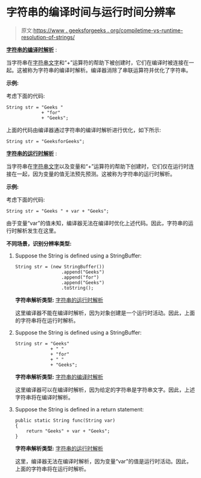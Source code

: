# 字符串的编译时间与运行时间分辨率

> 原文:[https://www . geeksforgeeks . org/compiletime-vs-runtime-resolution-of-strings/](https://www.geeksforgeeks.org/compiletime-vs-runtime-resolution-of-strings/)

<u>**字符串的编译时解析**</u> :

当字符串在[字符串文字](https://www.geeksforgeeks.org/literals-in-java/)和“+”运算符的帮助下被创建时，它们在编译时被连接在一起。这被称为字符串的编译时解析。编译器消除了串联运算符并优化了字符串。

**示例:**

考虑下面的代码:

```
String str = "Geeks "
             + "for"
             + "Geeks";
```

上面的代码由编译器通过字符串的编译时解析进行优化，如下所示:

```
String str = "GeeksforGeeks";
```

<u>**字符串的运行时解析**</u> :

当字符串在[字符串文字](https://www.geeksforgeeks.org/literals-in-java/)以及变量和“+”运算符的帮助下创建时，它们仅在运行时连接在一起，因为变量的值无法预先预测。这被称为字符串的运行时解析。

**示例:**

考虑下面的代码:

```
String str = "Geeks " + var + "Geeks";
```

由于变量“var”的值未知，编译器无法在编译时优化上述代码。因此，字符串的运行时解析发生在这里。

**不同场景，识别分辨率类型:**

1.  Suppose the String is defined using a StringBuffer:

    ```
    String str = (new StringBuffer())
                     .append("Geeks")
                     .append("for")
                     .append("Geeks")
                     .toString();
    ```

    **字符串解析类型:** <u>字符串的运行时解析</u>

    这里编译器不能在编译时解析，因为对象创建是一个运行时活动。因此，上面的字符串将在运行时解析。

2.  Suppose the String is defined using a StringBuffer:

    ```
    String str = "Geeks"
                 + " "
                 + "for"
                 + " "
                 + "Geeks";
    ```

    **字符串解析类型:** <u>字符串的编译时解析</u>

    这里编译器可以在编译时解析，因为给定的字符串是字符串文字。因此，上述字符串将在编译时解析。

3.  Suppose the String is defined in a return statement:

    ```
    public static String func(String var)
    {
        return "Geeks" + var + "Geeks";
    }
    ```

    **字符串解析类型:** <u>字符串的运行时解析</u>

    这里，编译器无法在编译时解析，因为变量“var”的值是运行时活动。因此，上面的字符串将在运行时解析。